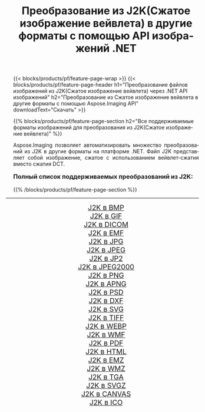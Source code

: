 ﻿---
title: Преобразование из J2K(Сжатое изображение вейвлета) в другие форматы с помощью API изображений .NET 
weight: 3920
url: /ru/net/conversion/from/j2k/ 
lang: ru
langdirlevel: 2
locales: zh-hans,ja,it,ru,de,es,fr,nl,id,lt,pl,pt,vi,tr,ko,zh-hant,ar,hi,th,sv,cs,uk,he
description: Используя Aspose.Imaging, вы можете легко конвертировать из J2K(Сжатое изображение вейвлета) в другие форматы.
---

{{< blocks/products/pf/feature-page-wrap >}}
{{< blocks/products/pf/feature-page-header h1="Преобразование файлов изображений из J2K(Сжатое изображение вейвлета) через .NET API изображений" h2="Преобразование из Сжатое изображение вейвлета в другие форматы с помощью Aspose.Imaging API" downloadText="Скачать" >}}


{{% blocks/products/pf/feature-page-section  h2="Все поддерживаемые форматы изображений для преобразования из J2K(Сжатое изображение вейвлета)" %}}
<p align=justify>Aspose.Imaging позволяет автоматизировать множество преобразований из J2K в другие форматы на платформе .NET. Файл J2K представляет собой изображение, сжатое с использованием вейвлет-сжатия вместо сжатия DCT.</p>
<h3 style="margin-top:16px;">
Полный список поддерживаемых преобразований из J2K:
</h3>
{{% /blocks/products/pf/feature-page-section %}}
<div class="container-fluid productfamilypage bg-gray">
    <div class="convertypes bg-gray agp-content section">
        <div class="container">
		<hr style="margin-left:-20px;"/>
		<div class="row other-converters" style="gap: 10px;font-size: 19px;text-align:center;">
		    <div class='col-md-3 other-converter remove-lp remove-rp'><a href="/imaging/ru/net/conversion/j2k-to-bmp/" style="padding:15px;">J2K в BMP</a></div><div class='col-md-3 other-converter remove-lp remove-rp'><a href="/imaging/ru/net/conversion/j2k-to-gif/" style="padding:15px;">J2K в GIF</a></div><div class='col-md-3 other-converter remove-lp remove-rp'><a href="/imaging/ru/net/conversion/j2k-to-dicom/" style="padding:15px;">J2K в DICOM</a></div><div class='col-md-3 other-converter remove-lp remove-rp'><a href="/imaging/ru/net/conversion/j2k-to-emf/" style="padding:15px;">J2K в EMF</a></div><div class='col-md-3 other-converter remove-lp remove-rp'><a href="/imaging/ru/net/conversion/j2k-to-jpg/" style="padding:15px;">J2K в JPG</a></div><div class='col-md-3 other-converter remove-lp remove-rp'><a href="/imaging/ru/net/conversion/j2k-to-jpeg/" style="padding:15px;">J2K в JPEG</a></div><div class='col-md-3 other-converter remove-lp remove-rp'><a href="/imaging/ru/net/conversion/j2k-to-jp2/" style="padding:15px;">J2K в JP2</a></div><div class='col-md-3 other-converter remove-lp remove-rp'><a href="/imaging/ru/net/conversion/j2k-to-jpeg2000/" style="padding:15px;">J2K в JPEG2000</a></div><div class='col-md-3 other-converter remove-lp remove-rp'><a href="/imaging/ru/net/conversion/j2k-to-png/" style="padding:15px;">J2K в PNG</a></div><div class='col-md-3 other-converter remove-lp remove-rp'><a href="/imaging/ru/net/conversion/j2k-to-apng/" style="padding:15px;">J2K в APNG</a></div><div class='col-md-3 other-converter remove-lp remove-rp'><a href="/imaging/ru/net/conversion/j2k-to-psd/" style="padding:15px;">J2K в PSD</a></div><div class='col-md-3 other-converter remove-lp remove-rp'><a href="/imaging/ru/net/conversion/j2k-to-dxf/" style="padding:15px;">J2K в DXF</a></div><div class='col-md-3 other-converter remove-lp remove-rp'><a href="/imaging/ru/net/conversion/j2k-to-svg/" style="padding:15px;">J2K в SVG</a></div><div class='col-md-3 other-converter remove-lp remove-rp'><a href="/imaging/ru/net/conversion/j2k-to-tiff/" style="padding:15px;">J2K в TIFF</a></div><div class='col-md-3 other-converter remove-lp remove-rp'><a href="/imaging/ru/net/conversion/j2k-to-webp/" style="padding:15px;">J2K в WEBP</a></div><div class='col-md-3 other-converter remove-lp remove-rp'><a href="/imaging/ru/net/conversion/j2k-to-wmf/" style="padding:15px;">J2K в WMF</a></div><div class='col-md-3 other-converter remove-lp remove-rp'><a href="/imaging/ru/net/conversion/j2k-to-pdf/" style="padding:15px;">J2K в PDF</a></div><div class='col-md-3 other-converter remove-lp remove-rp'><a href="/imaging/ru/net/conversion/j2k-to-html/" style="padding:15px;">J2K в HTML</a></div><div class='col-md-3 other-converter remove-lp remove-rp'><a href="/imaging/ru/net/conversion/j2k-to-emz/" style="padding:15px;">J2K в EMZ</a></div><div class='col-md-3 other-converter remove-lp remove-rp'><a href="/imaging/ru/net/conversion/j2k-to-wmz/" style="padding:15px;">J2K в WMZ</a></div><div class='col-md-3 other-converter remove-lp remove-rp'><a href="/imaging/ru/net/conversion/j2k-to-tga/" style="padding:15px;">J2K в TGA</a></div><div class='col-md-3 other-converter remove-lp remove-rp'><a href="/imaging/ru/net/conversion/j2k-to-svgz/" style="padding:15px;">J2K в SVGZ</a></div><div class='col-md-3 other-converter remove-lp remove-rp'><a href="/imaging/ru/net/conversion/j2k-to-canvas/" style="padding:15px;">J2K в CANVAS</a></div><div class='col-md-3 other-converter remove-lp remove-rp'><a href="/imaging/ru/net/conversion/j2k-to-ico/" style="padding:15px;">J2K в ICO</a></div>
                </div>
        </div>
    </div>
</div>
<br/>


